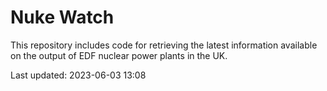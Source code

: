 # Nuke Watch

This repository includes code for retrieving the latest information available on the output of EDF nuclear power plants in the UK.

Last updated: 2023-06-03 13:08